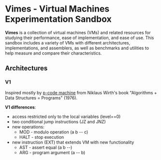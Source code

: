 # Vimes - Virtual Machines Experimentation Sandbox

**Vimes** is a collection of virtual machines (VMs) and related resources for studying their performance, ease of implementation, and ease of use. This sandbox includes a variety of VMs with different architectures, implementations, and assemblers, as well as benchmarks and utilities to help measure and compare their characteristics.

## Architectures

### V1

Inspired mostly by [p-code machine](https://en.wikipedia.org/wiki/P-code_machine) from Niklaus Wirth's book "Algorithms + Data Structures = Programs" (1976).

**V1 differences**:

- access restricted only to the local variables (level==0)
- two conditional jump instructions (JZ and JNZ)
- new operations:
  - MOD - modulo operation (a b -- c)
  - HALT - stop execution
- new instruction (EXT) that extends VM with new functionality
  - AST - assert equal (a b --)
  - ARG - program argument (a -- b)
